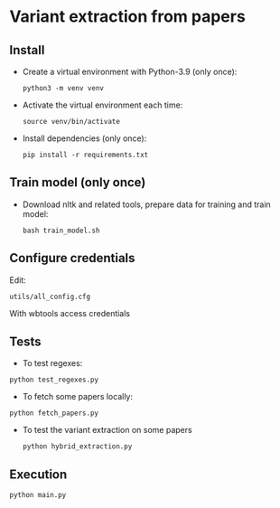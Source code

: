 # Variant extraction from papers

## Install

- Create a virtual environment with Python-3.9 (only once):

  `python3 -m venv venv`

- Activate the virtual environment each time:

  `source venv/bin/activate`

- Install dependencies (only once):

  `pip install -r requirements.txt`


## Train model (only once)

- Download nltk and related tools, prepare data for training and train model:

  `bash train_model.sh`


## Configure credentials

Edit:

   `utils/all_config.cfg`

With wbtools access credentials

## Tests

- To test regexes:

 `python test_regexes.py`

- To fetch some papers locally:

 `python fetch_papers.py `

- To test the variant extraction on some papers

  `python hybrid_extraction.py`


## Execution

  `python main.py`
